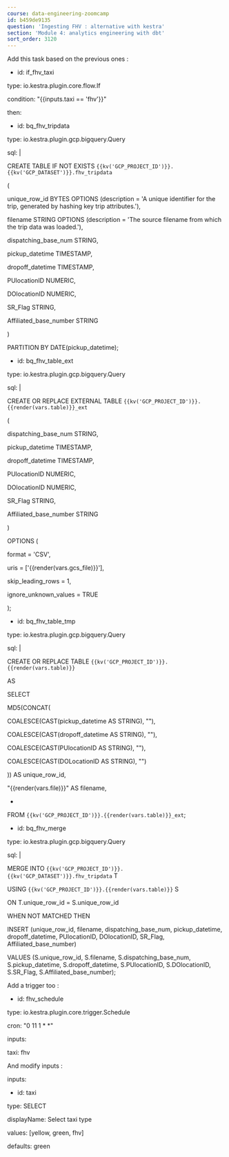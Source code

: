 ```yaml
---
course: data-engineering-zoomcamp
id: b459de9135
question: 'Ingesting FHV : alternative with kestra'
section: 'Module 4: analytics engineering with dbt'
sort_order: 3120
---
```


Add this task based on the previous ones :

- id: if_fhv_taxi

type: io.kestra.plugin.core.flow.If

condition: "{{inputs.taxi == 'fhv'}}"

then:

- id: bq_fhv_tripdata

type: io.kestra.plugin.gcp.bigquery.Query

sql: |

CREATE TABLE IF NOT EXISTS `{{kv('GCP_PROJECT_ID')}}.{{kv('GCP_DATASET')}}.fhv_tripdata`

(

unique_row_id BYTES OPTIONS (description = 'A unique identifier for the trip, generated by hashing key trip attributes.'),

filename STRING OPTIONS (description = 'The source filename from which the trip data was loaded.'),

dispatching_base_num STRING,

pickup_datetime TIMESTAMP,

dropoff_datetime TIMESTAMP,

PUlocationID NUMERIC,

DOlocationID NUMERIC,

SR_Flag STRING,

Affiliated_base_number STRING

)

PARTITION BY DATE(pickup_datetime);

- id: bq_fhv_table_ext

type: io.kestra.plugin.gcp.bigquery.Query

sql: |

CREATE OR REPLACE EXTERNAL TABLE `{{kv('GCP_PROJECT_ID')}}.{{render(vars.table)}}_ext`

(

dispatching_base_num STRING,

pickup_datetime TIMESTAMP,

dropoff_datetime TIMESTAMP,

PUlocationID NUMERIC,

DOlocationID NUMERIC,

SR_Flag STRING,

Affiliated_base_number STRING

)

OPTIONS (

format = 'CSV',

uris = ['{{render(vars.gcs_file)}}'],

skip_leading_rows = 1,

ignore_unknown_values = TRUE

);

- id: bq_fhv_table_tmp

type: io.kestra.plugin.gcp.bigquery.Query

sql: |

CREATE OR REPLACE TABLE `{{kv('GCP_PROJECT_ID')}}.{{render(vars.table)}}`

AS

SELECT

MD5(CONCAT(

COALESCE(CAST(pickup_datetime AS STRING), ""),

COALESCE(CAST(dropoff_datetime AS STRING), ""),

COALESCE(CAST(PUlocationID AS STRING), ""),

COALESCE(CAST(DOLocationID AS STRING), "")

)) AS unique_row_id,

"{{render(vars.file)}}" AS filename,

*

FROM `{{kv('GCP_PROJECT_ID')}}.{{render(vars.table)}}_ext`;

- id: bq_fhv_merge

type: io.kestra.plugin.gcp.bigquery.Query

sql: |

MERGE INTO `{{kv('GCP_PROJECT_ID')}}.{{kv('GCP_DATASET')}}.fhv_tripdata` T

USING `{{kv('GCP_PROJECT_ID')}}.{{render(vars.table)}}` S

ON T.unique_row_id = S.unique_row_id

WHEN NOT MATCHED THEN

INSERT (unique_row_id, filename, dispatching_base_num, pickup_datetime, dropoff_datetime, PUlocationID, DOlocationID, SR_Flag, Affiliated_base_number)

VALUES (S.unique_row_id, S.filename, S.dispatching_base_num, S.pickup_datetime, S.dropoff_datetime, S.PUlocationID, S.DOlocationID, S.SR_Flag, S.Affiliated_base_number);

Add a trigger too :

- id: fhv_schedule

type: io.kestra.plugin.core.trigger.Schedule

cron: "0 11 1 * *"

inputs:

taxi: fhv

And modify inputs :

inputs:

- id: taxi

type: SELECT

displayName: Select taxi type

values: [yellow, green, fhv]

defaults: green

